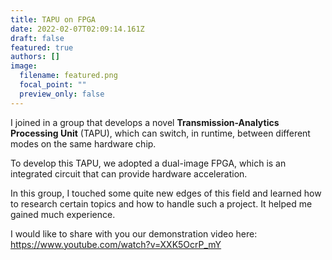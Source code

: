 ```yaml
---
title: TAPU on FPGA
date: 2022-02-07T02:09:14.161Z
draft: false
featured: true
authors: []
image:
  filename: featured.png
  focal_point: ""
  preview_only: false
---
```

I joined in a group that develops a novel **Transmission-Analytics Processing Unit** (TAPU), which can switch, in runtime, between different modes on the same hardware chip.

To develop this TAPU, we adopted a dual-image FPGA, which is an integrated circuit that can provide hardware acceleration.

In this group, I touched some quite new edges of this field and learned how to research certain topics and how to handle such a project. It helped me gained much experience.

I would like to share with you our demonstration video here: https://www.youtube.com/watch?v=XXK5OcrP_mY
